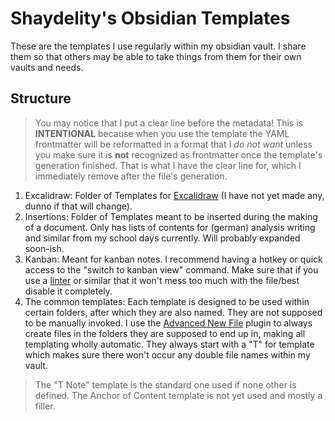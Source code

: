 # Shaydelity's Obsidian Templates

These are the templates I use regularly within my obsidian vault. I share them so that others may be able to take things from them for their own vaults and needs.

## Structure

> You may notice that I put a clear line before the metadata! This is **INTENTIONAL** because when you use the template the YAML frontmatter will be reformatted in a format that I *do not want* unless you make sure it is **not** recognized as frontmatter once the template's generation finished. That is what I have the clear line for, which I immediately remove after the file's generation.

1. Excalidraw: Folder of Templates for [Excalidraw](https://github.com/zsviczian/obsidian-excalidraw-plugin) (I have not yet made any, dunno if that will change).
2. Insertions: Folder of Templates meant to be inserted during the making of a document. Only has lists of contents for (german) analysis writing and similar from my school days currently. Will probably expanded soon-ish.
3. Kanban: Meant for kanban notes. I recommend having a hotkey or quick access to the "switch to kanban view" command. Make sure that if you use a [linter](https://github.com/platers/obsidian-linter) or similar that it won't mess too much with the file/best disable it completely.
4. The common templates: Each template is designed to be used within certain folders, after which they are also named. They are not supposed to be manually invoked. I use the [Advanced New File](https://github.com/vanadium23/obsidian-advanced-new-file) plugin to always create files in the folders they are supposed to end up in, making all templating wholly automatic. They always start with a "T" for template which makes sure there won't occur any double file names within my vault. 

> The "T Note" template is the standard one used if none other is defined. The Anchor of Content template is not yet used and mostly a filler.
